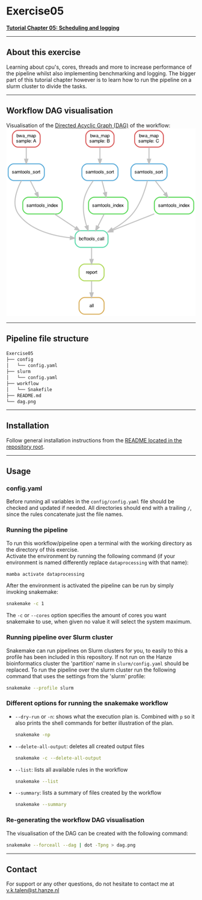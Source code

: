 # Exercise05
**[Tutorial Chapter 05: Scheduling and logging](https://fennaf.gitbook.io/bfvh4dsp1/05-scheduling-and-logging/exercises)**

------
## About this exercise
Learning about cpu's, cores, threads and more to increase performance of the pipeline whilst also implementing benchmarking and logging.
The bigger part of this tutorial chapter however is to learn how to run the pipeline on a slurm cluster to divide the tasks.


------
## Workflow DAG visualisation
Visualisation of the [Directed Acyclic Graph (DAG)](https://en.wikipedia.org/wiki/Directed_acyclic_graph) of the workflow:  
![Visualisation of the DAG of Exercise05](dag.png)


------
## Pipeline file structure
```
Exercise05
├── config
│   └── config.yaml
├── slurm
│   └── config.yaml
├── workflow
│   └── Snakefile
├── README.md
└── dag.png
```


------
## Installation
Follow general installation instructions from the [README located in the repository root](https://github.com/Vincent-Talen/Dataprocessing-Snakemake-Assignments#installation).


------
## Usage
### config.yaml
Before running all variables in the `config/config.yaml` file should be checked and updated if needed.
All directories should end with a trailing `/`, since the rules concatenate just the file names.

### Running the pipeline
To run this workflow/pipeline open a terminal with the working directory as the directory of this exercise.  
Activate the environment by running the following command (if your environment is named differently replace `dataprocessing` with that name):
```bash
mamba activate dataprocessing
```
After the environment is activated the pipeline can be run by simply invoking snakemake:
```bash
snakemake -c 1
```
The `-c` or `--cores` option specifies the amount of cores you want snakemake to use, when given no value it will select the system maximum.

### Running pipeline over Slurm cluster
Snakemake can run pipelines on Slurm clusters for you, to easily to this a profile has been included in this repository.
If not run on the Hanze bioinformatics cluster the 'partition' name in `slurm/config.yaml` should be replaced.
To run the pipeline over the slurm cluster run the following command that uses the settings from the 'slurm' profile:
```bash
snakemake --profile slurm
```

### Different options for running the snakemake workflow
* `--dry-run` or `-n`: shows what the execution plan is. Combined with `p` so it also prints the shell commands for better illustration of the plan.  
    ```bash
    snakemake -np
    ```
* `--delete-all-output`: deletes all created output files  
    ```bash
    snakemake -c --delete-all-output
    ```
* `--list`: lists all available rules in the workflow
    ```bash
    snakemake --list
    ```
* `--summary`: lists a summary of files created by the workflow
    ```bash
    snakemake --summary
    ```

### Re-generating the workflow DAG visualisation
The visualisation of the DAG can be created with the following command:
```bash
snakemake --forceall --dag | dot -Tpng > dag.png
```


------
## Contact
For support or any other questions, do not hesitate to contact me at v.k.talen@st.hanze.nl
